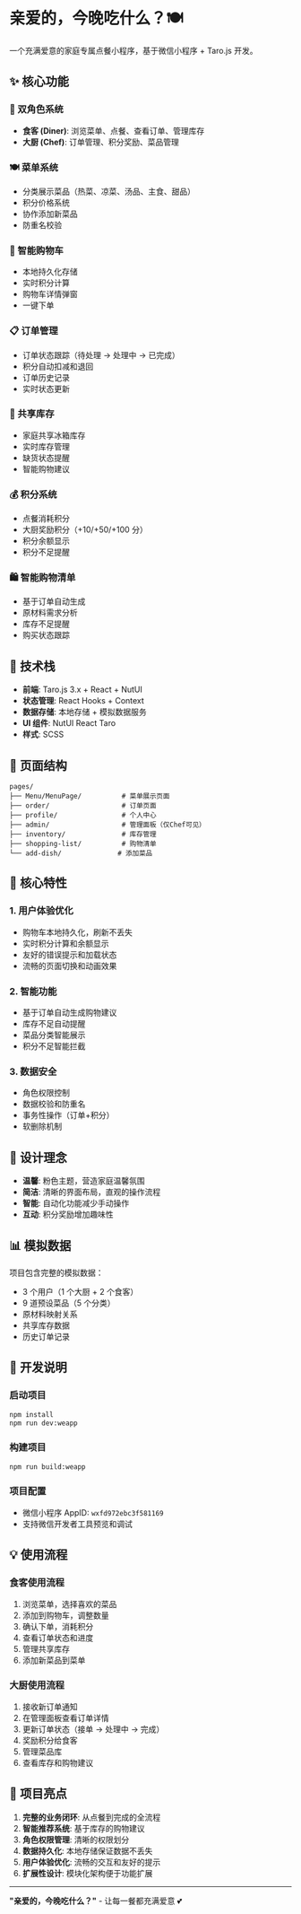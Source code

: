 # 亲爱的，今晚吃什么？🍽️

一个充满爱意的家庭专属点餐小程序，基于微信小程序 + Taro.js 开发。

## ✨ 核心功能

### 👥 双角色系统

- **食客 (Diner)**: 浏览菜单、点餐、查看订单、管理库存
- **大厨 (Chef)**: 订单管理、积分奖励、菜品管理

### 🍽️ 菜单系统

- 分类展示菜品（热菜、凉菜、汤品、主食、甜品）
- 积分价格系统
- 协作添加新菜品
- 防重名校验

### 🛒 智能购物车

- 本地持久化存储
- 实时积分计算
- 购物车详情弹窗
- 一键下单

### 📋 订单管理

- 订单状态跟踪（待处理 → 处理中 → 已完成）
- 积分自动扣减和退回
- 订单历史记录
- 实时状态更新

### 🧊 共享库存

- 家庭共享冰箱库存
- 实时库存管理
- 缺货状态提醒
- 智能购物建议

### 💰 积分系统

- 点餐消耗积分
- 大厨奖励积分（+10/+50/+100 分）
- 积分余额显示
- 积分不足提醒

### 🛍️ 智能购物清单

- 基于订单自动生成
- 原材料需求分析
- 库存不足提醒
- 购买状态跟踪

## 🚀 技术栈

- **前端**: Taro.js 3.x + React + NutUI
- **状态管理**: React Hooks + Context
- **数据存储**: 本地存储 + 模拟数据服务
- **UI 组件**: NutUI React Taro
- **样式**: SCSS

## 📱 页面结构

```
pages/
├── Menu/MenuPage/          # 菜单展示页面
├── order/                  # 订单页面
├── profile/                # 个人中心
├── admin/                  # 管理面板（仅Chef可见）
├── inventory/              # 库存管理
├── shopping-list/          # 购物清单
└── add-dish/              # 添加菜品
```

## 🎯 核心特性

### 1. 用户体验优化

- 购物车本地持久化，刷新不丢失
- 实时积分计算和余额显示
- 友好的错误提示和加载状态
- 流畅的页面切换和动画效果

### 2. 智能功能

- 基于订单自动生成购物建议
- 库存不足自动提醒
- 菜品分类智能展示
- 积分不足智能拦截

### 3. 数据安全

- 角色权限控制
- 数据校验和防重名
- 事务性操作（订单+积分）
- 软删除机制

## 🎨 设计理念

- **温馨**: 粉色主题，营造家庭温馨氛围
- **简洁**: 清晰的界面布局，直观的操作流程
- **智能**: 自动化功能减少手动操作
- **互动**: 积分奖励增加趣味性

## 📊 模拟数据

项目包含完整的模拟数据：

- 3 个用户（1 个大厨 + 2 个食客）
- 9 道预设菜品（5 个分类）
- 原材料映射关系
- 共享库存数据
- 历史订单记录

## 🔧 开发说明

### 启动项目

```bash
npm install
npm run dev:weapp
```

### 构建项目

```bash
npm run build:weapp
```

### 项目配置

- 微信小程序 AppID: `wxfd972ebc3f581169`
- 支持微信开发者工具预览和调试

## 💡 使用流程

### 食客使用流程

1. 浏览菜单，选择喜欢的菜品
2. 添加到购物车，调整数量
3. 确认下单，消耗积分
4. 查看订单状态和进度
5. 管理共享库存
6. 添加新菜品到菜单

### 大厨使用流程

1. 接收新订单通知
2. 在管理面板查看订单详情
3. 更新订单状态（接单 → 处理中 → 完成）
4. 奖励积分给食客
5. 管理菜品库
6. 查看库存和购物建议

## 🎉 项目亮点

1. **完整的业务闭环**: 从点餐到完成的全流程
2. **智能推荐系统**: 基于库存的购物建议
3. **角色权限管理**: 清晰的权限划分
4. **数据持久化**: 本地存储保证数据不丢失
5. **用户体验优化**: 流畅的交互和友好的提示
6. **扩展性设计**: 模块化架构便于功能扩展

---

**"亲爱的，今晚吃什么？"** - 让每一餐都充满爱意 💕
